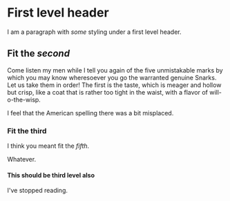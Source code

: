 # First level header

I am a paragraph with _some_ styling under a first level header.

## Fit the _second_

Come listen my men while I tell you again of the five unmistakable marks by which you may know wheresoever you go the warranted genuine Snarks. Let us take them in order! The first is the taste, which is meager and hollow but crisp, like a coat that is rather too tight in the waist, with a flavor of will-o-the-wisp.

I feel that the American spelling there was a bit misplaced.

### Fit the third

I think you meant fit the *fifth*.

Whatever.

#### This should be third level also

I've stopped reading.

